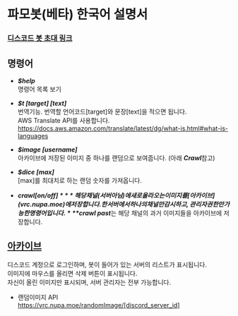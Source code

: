 # 파모봇(베타) 한국어 설명서

### [디스코드 봇 초대 링크](https://discordapp.com/oauth2/authorize?client_id=502450494380179461&permissions=522304&scope=bot)

## 명령어
- ***$help***  
명령어 목록 보기

- ***$t [target] [text]***  
번역기능. 번역할 언어코드[target]와 문장[text]을 적으면 됩니다.  
AWS Translate API를 사용합니다.  
https://docs.aws.amazon.com/translate/latest/dg/what-is.html#what-is-languages

- ***$image [username]***  
아카이브에 저장된 이미지 중 하나를 랜덤으로 보여줍니다. (아래 ***Crawl***참고)

- ***$dice [max]***  
[max]를 최대치로 하는 랜덤 숫자를 가져옵니다.

- ***$crawl [on/off]***  
해당 채널(서버 아님)에 새로 올라오는 이미지를 [아카이브](vrc.nupa.moe)에 저장합니다.
한 서버에서 하나의 채널만 감시하고, 관리자 권한만 가능한 명령어입니다.  
***$crawl past***는 해당 채널의 과거 이미지들을 아카이브에 저장합니다.

## [아카이브](http://vrc.nupa.moe/)
디스코드 계정으로 로그인하며, 봇이 들어가 있는 서버의 리스트가 표시됩니다.  
이미지에 마우스를 올리면 삭제 버튼이 표시됩니다.  
자신이 올린 이미지만 표시되며, 서버 관리자는 전부 가능합니다.  
- 랜덤이미지 API  
    https://vrc.nupa.moe/randomImage/[discord_server_id]
